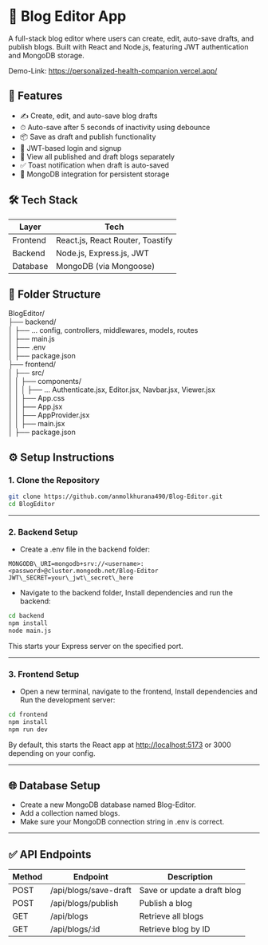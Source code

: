 # 📝 Blog Editor App

A full-stack blog editor where users can create, edit, auto-save drafts, and publish blogs. Built with React and Node.js, featuring JWT authentication and MongoDB storage.

Demo-Link: https://personalized-health-companion.vercel.app/

## 🚀 Features

* ✍️ Create, edit, and auto-save blog drafts
* ⏱ Auto-save after 5 seconds of inactivity using debounce
* 📦 Save as draft and publish functionality
* 🔐 JWT-based login and signup
* 📃 View all published and draft blogs separately
* ✅ Toast notification when draft is auto-saved
* 💾 MongoDB integration for persistent storage

## 🛠 Tech Stack

| Layer      | Tech                                     |
| ---------- | ---------------------------------------- |
| Frontend   | React.js, React Router, Toastify         |
| Backend    | Node.js, Express.js, JWT                 |
| Database   | MongoDB (via Mongoose)                   |

## 📁 Folder Structure

BlogEditor/\
├── backend/\
│   ├── ... config, controllers, middlewares, models, routes\
│   ├── main.js\
│   ├── .env\
│   ├── package.json\
├── frontend/\
│   ├── src/\
│   │   ├── components/\
│   │   │   ├── ... Authenticate.jsx, Editor.jsx, Navbar.jsx, Viewer.jsx\
│   │   ├── App.css\
│   │   ├── App.jsx\
│   │   ├── AppProvider.jsx\
│   │   ├── main.jsx\
│   ├── package.json

## ⚙️ Setup Instructions

### 1. Clone the Repository

```bash
git clone https://github.com/anmolkhurana490/Blog-Editor.git
cd BlogEditor
```

---

### 2. Backend Setup

- Create a .env file in the backend folder:

```
MONGODB\_URI=mongodb+srv://<username>:<password>@cluster.mongodb.net/Blog-Editor
JWT\_SECRET=your\_jwt\_secret\_here
```

- Navigate to the backend folder, Install dependencies and run the backend:

```bash
cd backend
npm install
node main.js
```

This starts your Express server on the specified port.

---

### 3. Frontend Setup

- Open a new terminal, navigate to the frontend, Install dependencies and Run the development server:

```bash
cd frontend
npm install
npm run dev
```

By default, this starts the React app at [http://localhost:5173](http://localhost:5173) or 3000 depending on your config.

---

## 🌐 Database Setup

* Create a new MongoDB database named Blog-Editor.
* Add a collection named blogs.
* Make sure your MongoDB connection string in .env is correct.

---

## ✅ API Endpoints

| Method | Endpoint              | Description                 |
| ------ | --------------------- | --------------------------- |
| POST   | /api/blogs/save-draft | Save or update a draft blog |
| POST   | /api/blogs/publish    | Publish a blog              |
| GET    | /api/blogs            | Retrieve all blogs          |
| GET    | /api/blogs/\:id       | Retrieve blog by ID         |
